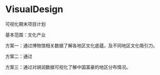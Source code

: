 # VisualDesign

可视化期末项目计划

基本范围：文化产业

方案一：通过博物馆相关数据了解各地区文化底蕴，及不同地区文化吸引力。

方案二：通过

方案三：通过对胡润数据可视化了解中国富豪的地区分布情况。
